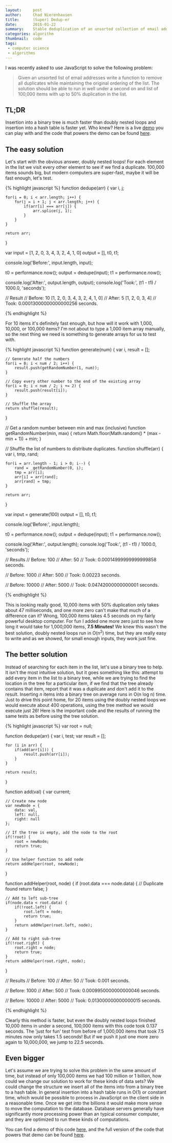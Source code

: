 ```yaml
---
layout:     post
author:     Chad Nierenhausen
title:      (Super) Dedup-er
date:       2016-01-22
summary:    Stable deduplication of an unsorted collection of email addresses.
categories: algorithm
thumbnail:  code
tags:
 - computer science
 - algorithms
---
```

I was recently asked to use JavaScript to solve the following problem:

> Given an unsorted list of email addresses write a function to remove all duplicates while maintaining the original ordering of the list. The solution should be able to run in well under a second on and list of 100,000 items with up to 50% duplication in the list.

## TL;DR
Insertion into a binary tree is much faster than doubly nested loops and insertion into a hash table is faster yet. Who knew?
Here is a live [demo][Demo] you can play with and the code that powers the demo can be found [here][DemoCode].

## The easy solution
Let\'s start with the obvious answer, doubly nested loops! For each element in the list we visit every other element to see if we find a duplicate. 100,000 items sounds big, but modern computers are super-fast, maybe it will be fast enough, let\'s test.

{% highlight javascript %}
function dedupe(arr) {
    var i, j;

    for(i = 0; i < arr.length; i++) {
        for(j = i + 1; j < arr.length; j++) {
            if(arr[i] === arr[j]) {
                arr.splice(j, 1);
            }
        }
    }

    return arr;
}

var input = [1, 2, 0, 3, 4, 3, 2, 4, 1, 0]
    output = [],
    t0,
    t1;

console.log('Before:', input.length, input);

t0 = performance.now();
output = dedupe(input);
t1 = performance.now();

console.log('After:', output.length, output);
console.log('Took:', (t1 - t1) / 1000.0, 'seconds');

// Result
// Before: 10 [1, 2, 0, 3, 4, 3, 2, 4, 1, 0]
// After: 5 [1, 2, 0, 3, 4]
// Took: 0.00013000000000000256 seconds.

{% endhighlight %}

For 10 items it\'s definitely fast enough, but how will it work with 1,000, 10,000, or 100,000 items? I\'m not about to type a 1,000 item array manually, so  the next thing we need is something to generate arrays for us to test with.


{% highlight javascript %}
function generate(num) {
    var i, result = [];

    // Generate half the numbers
    for(i = 0; i < num / 2; i++) {
        result.push(getRandomNumber(1, num));
    }

    // Copy every other number to the end of the existing array
    for(i = 0; i < num / 2; i += 2) {
        result.push(result[i]);
    }

    // Shuffle the array
    return shuffle(result);
}

// Get a random number between min and max (inclusive)
function getRandomNumber(min, max) {
    return Math.floor(Math.random() * (max - min + 1)) + min;
}

// Shuffle the list of numbers to distribute duplicates.
function shuffle(arr) {
    var i, tmp, rand;

    for(i = arr.length - 1; i > 0; i--) {
        rand = _getRandomNumber(0, i);
        tmp = arr[i];
        arr[i] = arr[rand];
        arr[rand] = tmp;
    }

    return arr;
}    

var input = generate(100)
    output = [],
    t0,
    t1;

console.log('Before:', input.length);

t0 = performance.now();
output = dedupe(input);
t1 = performance.now();

console.log('After:', output.length);
console.log('Took:', (t1 - t1) / 1000.0, 'seconds');

// Results
// Before: 100
// After: 50
// Took: 0.00014999999999999858 seconds.

// Before: 1000
// After: 500
// Took: 0.00223 seconds.

// Before: 10000
// After: 5000
// Took: 0.04742000000000001 seconds.

{% endhighlight %}

This is looking really good, 10,000 items with 50% duplication only takes about 47 milliseconds, and one more zero can\'t make that much of a difference can it? Wrong, 100,000 items takes 4.5 seconds on my fairly powerful desktop computer. For fun I added one more zero just to see how long it would take for 1,000,000 items, **7.5 Minutes!** We knew this wasn\'t the best solution, doubly nested loops run in O(n<sup>2</sup>) time, but they are really easy to write and as we showed, for small enough inputs, they work just fine.

## The better solution

Instead of searching for each item in the list, let\'s use a binary tree to help. It isn\'t the most intuitive solution, but it goes something like this: attempt to add every item in the list to a binary tree, while we are trying to find the location in the tree for a particular item, if we find that the tree already contains that item, report that it was a duplicate and don\'t add it to the result. Inserting _n_ items into a binary tree on average runs in O(n log n) time. Just to drive this point home, for 20 items using the doubly nested loops  we would execute about 400 operations, using the tree method we would execute just 26! Here is the important code and the results of running the same tests as before using the tree solution.

{% highlight javascript %}
var root = null;


function dedupe(arr) {
    var i, test;
    var result = [];

    for (i in arr) {
        if(add(arr[i])) {
            result.push(arr[i]);
        }
    }

    return result;
}

function add(val) {
    var current;

    // Create new node
    var newNode = {
        data: val,
        left: null,
        right: null
    };

    // If the tree is empty, add the node to the root
    if(!root) {
        root = newNode;
        return true;
    }

    // Use helper function to add node
    return addHelper(root, newNode);
}

function addHelper(root, node) {
    if (root.data === node.data) {
        // Duplicate found
        return false;
    }

    // Add to left sub-tree
    if(node.data < root.data) {
        if(!root.left) {
            root.left = node;
            return true;
        }
        return addHelper(root.left, node);
    }

    // Add to right sub-tree
    if(!root.right) {
        root.right = node;
        return true;
    }
    return addHelper(root.right, node);
}

// Results
// Before: 100
// After: 50
// Took: 0.001 seconds.

// Before: 1000
// After: 500
// Took: 0.0009950000000000046 seconds.

// Before: 10000
// After: 5000
// Took: 0.013000000000000015 seconds.

{% endhighlight %}

Clearly this method is faster, but even the doubly nested loops finished 10,000 items in under a second, 100,000 items with this code took 0.137 seconds. The \'just for fun\' test from before of 1,000,000 items that took 7.5 minutes now only takes 1.5 seconds! But if we push it just one more zero again to 10,000,000, we jump to 22.5 seconds.

## Even bigger

Let\'s assume we are trying to solve this problem in the same amount of time, but instead of only 100,000 items we had 100 million or 1 billion, how could we change our solution to work for these kinds of data sets? We could change the structure we insert all of the items into from a  binary tree to a hash table. In general insertion into a hash table runs in O(1)  or constant time, which would be possible to process in JavaScript on the client side in a reasonable time. Once we get into the billions it would make more sense to move the computation to the database. Database servers generally have significantly more processing power than an typical consumer computer, and they are optimized to run these kinds of computations.  

You can find a demo of this code [here][Demo], and the full version of the code that powers that demo can be found [here][DemoCode].

[Demo]: /dedupe
[DemoCode]: https://gist.github.com/cnieren/eef196769425143c9bd1
